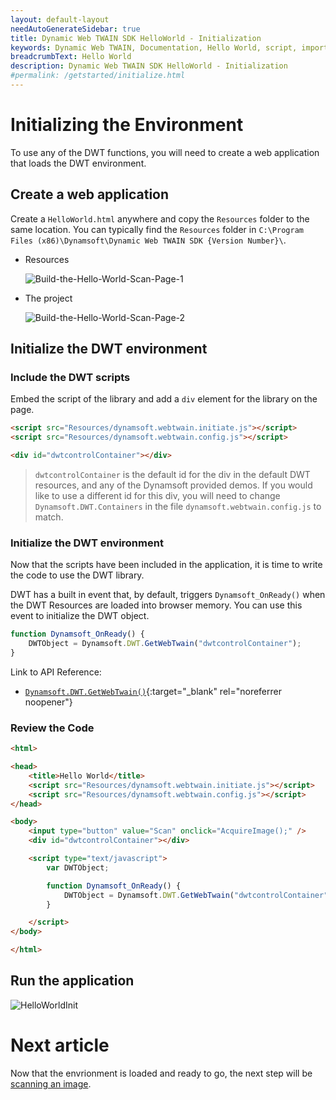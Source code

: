 ```yaml
---
layout: default-layout
needAutoGenerateSidebar: true
title: Dynamic Web TWAIN SDK HelloWorld - Initialization
keywords: Dynamic Web TWAIN, Documentation, Hello World, script, import
breadcrumbText: Hello World
description: Dynamic Web TWAIN SDK HelloWorld - Initialization
#permalink: /getstarted/initialize.html
---
```


# Initializing the Environment

To use any of the DWT functions, you will need to create a web application that loads the DWT environment.

## Create a web application

Create a `HelloWorld.html` anywhere and copy the `Resources` folder to the same location. You can typically find the `Resources` folder in `C:\Program Files (x86)\Dynamsoft\Dynamic Web TWAIN SDK {Version Number}\`.

* Resources

  ![Build-the-Hello-World-Scan-Page-1]({{site.assets}}imgs/Build-the-Hello-World-Scan-Page-1.png)


* The project

  ![Build-the-Hello-World-Scan-Page-2]({{site.assets}}imgs/Build-the-Hello-World-Scan-Page-2.png)


## Initialize the DWT environment

### Include the DWT scripts

Embed the script of the library and add a `div` element for the library on the page.

```html
<script src="Resources/dynamsoft.webtwain.initiate.js"></script>
<script src="Resources/dynamsoft.webtwain.config.js"></script>
```

```html
<div id="dwtcontrolContainer"></div>
```

> `dwtcontrolContainer` is the default id for the div in the default DWT resources, and any of the Dynamsoft provided demos. If you would like to use a different id for this div, you will need to change `Dynamsoft.DWT.Containers` in the file `dynamsoft.webtwain.config.js` to match.

### Initialize the DWT environment

Now that the scripts have been included in the application, it is time to write the code to use the DWT library.

DWT has a built in event that, by default, triggers `Dynamsoft_OnReady()` when the DWT Resources are loaded into browser memory. You can use this event to initialize the DWT object.

<!-- DWT has a built in event `OnWebTwainReady` that fires and, by default, triggers `Dynamsoft_OnReady()` when the DWT Resources are loaded into browser memory. You can use this event to initialize the DWT object. -->

```javascript
function Dynamsoft_OnReady() {
    DWTObject = Dynamsoft.DWT.GetWebTwain("dwtcontrolContainer");
}
```

Link to API Reference:

- [`Dynamsoft.DWT.GetWebTwain()`]({{site.info}}api/Dynamsoft_WebTwainEnv.html#getwebtwain){:target="_blank" rel="noreferrer noopener"}
<!-- - [`OnWebTwainReady`]({{site.info}}api/Dynamsoft_WebTwainEnv.html#onwebtwainready){:target="_blank" rel="noreferrer noopener"} -->

<!-- **What is Dynamsoft_OnReady?**

DWT's default behaviour is to initalizae the DWT environment as soon as the application has loaded the DWT scripts. Once the scripts have been completely loaded, `OnWebTwainReady` is automatically fired and will look for `Dynamsoft_OnReady()`. For more information please see the API description for the [`OnWebTwainReady`]({{site.info}}api/Dynamsoft_WebTwainEnv.html#onwebtwainready){:target="_blank" rel="noreferrer noopener"}. -->

### Review the Code

```html
<html>

<head>
    <title>Hello World</title>
    <script src="Resources/dynamsoft.webtwain.initiate.js"></script>
    <script src="Resources/dynamsoft.webtwain.config.js"></script>
</head>

<body>
    <input type="button" value="Scan" onclick="AcquireImage();" />
    <div id="dwtcontrolContainer"></div>

    <script type="text/javascript">
        var DWTObject;

        function Dynamsoft_OnReady() {
            DWTObject = Dynamsoft.DWT.GetWebTwain("dwtcontrolContainer");
        }

    </script>
</body>

</html>
```

## Run the application

![HelloWorldInit]({{site.assets}}imgs/HelloWorldInit.png)

# Next article

Now that the envrionment is loaded and ready to go, the next step will be [scanning an image]({{site.getstarted}}scanning.html).